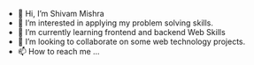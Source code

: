 - 👋 Hi, I’m Shivam Mishra
- 👀 I’m interested in applying my problem solving skills.
- 🌱 I’m currently learning frontend and backend Web Skills
- 💞️ I’m looking to collaborate on some web technology projects.
- 📫 How to reach me ...

<!---
shm-318/shm-318 is a ✨ special ✨ repository because its `README.md` (this file) appears on your GitHub profile.
You can click the Preview link to take a look at your changes.
--->
